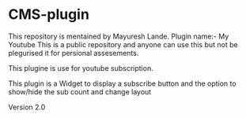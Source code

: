 # CMS-plugin


This repository is mentained by Mayuresh Lande.
Plugin name:- My Youtube
This is a public repository and anyone can use this but not be plegurised it for persional assesements.


This plugine is use for youtube subscription.


This plugin is a Widget to display a subscribe button and the option to show/hide the sub count and change layout

Version
2.0
